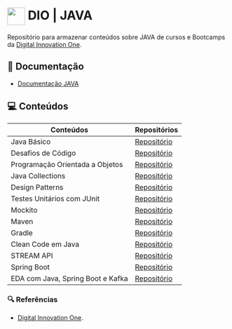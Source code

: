 # <img align="center" width="40px" src="https://hermes.digitalinnovation.one/assets/diome/logo-minimized.png"> DIO | JAVA

Repositório para armazenar conteúdos sobre JAVA de cursos e Bootcamps da [Digital Innovation One](https://www.dio.me/).

## 📄 Documentação
- [Documentação JAVA](https://docs.oracle.com/javase/7/docs/api/java/lang/String.html)

## 💻 Conteúdos

| Conteúdos | Repositórios |
| ----- | ------- |
| Java Básico | [Repositório](https://github.com/joschonarth/dio-java/tree/main/java-basico) |
| Desafios de Código | [Repositório](https://github.com/joschonarth/dio-java/tree/main/java-basico/code-challenges) |
| Programação Orientada a Objetos | [Repositório](https://github.com/joschonarth/dio-java/tree/main/banco-digital-poo) |
| Java Collections | [Repositório](https://github.com/joschonarth/dio-java/tree/main/java-collections) |
| Design Patterns | [Repositório](https://github.com/joschonarth/dio-java/tree/main/java-design-patterns) |
| Testes Unitários com JUnit | [Repositório](https://github.com/joschonarth/dio-java/tree/main/java-junit) |
| Mockito | [Repositório](https://github.com/joschonarth/dio-java/tree/main/java-mockito) |
| Maven | [Repositório](https://github.com/joschonarth/dio-java/tree/main/java-maven) |
| Gradle | [Repositório](https://github.com/joschonarth/dio-java/tree/main/java-gradle) |
| Clean Code em Java | [Repositório](https://github.com/joschonarth/dio-java/tree/main/java-clean-code) |
| STREAM API  | [Repositório](https://github.com/joschonarth/dio-java/tree/main/stream-api) |
| Spring Boot | [Repositório](https://github.com/joschonarth/dio-java/tree/main/spring-boot) |
| EDA com Java, Spring Boot e Kafka | [Repositório](https://github.com/joschonarth/dio-java/tree/main/java-spring-kafka) |


### 🔍 Referências
- [Digital Innovation One](https://web.dio.me/).
